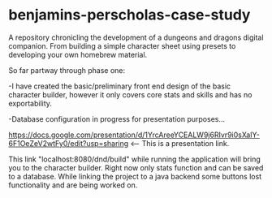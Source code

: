 # benjamins-perscholas-case-study
A repository chronicling the development of a dungeons and dragons digital companion. From building a simple character sheet using presets to developing your own homebrew material.

So far partway through phase one:

  -I have created the basic/preliminary front end design of the basic character builder, however it only covers core stats and skills and has no exportability.
  
  -Database configuration in progress for presentation purposes...

https://docs.google.com/presentation/d/1YrcAreeYCEALW9j6RIvr9i0sXaIY-6F1OeZeV2wtFy0/edit?usp=sharing
<-- This is a presentation link.

This link "localhost:8080/dnd/build" while running the application will bring you to the character builder. Right now only stats function and can be saved to a database. While linking the project to a java backend some buttons lost functionality and are being worked on.
